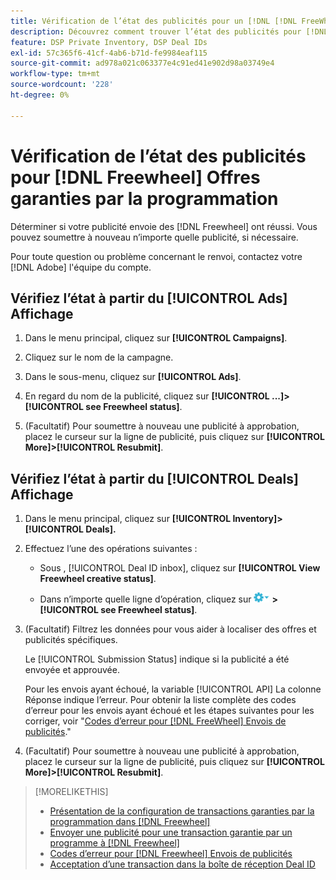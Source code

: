 ```yaml
---
title: Vérification de l’état des publicités pour un [!DNL [!DNL FreeWheel]] Accord PG
description: Découvrez comment trouver l’état des publicités pour [!DNL Freewheel] offres garanties par programmation.
feature: DSP Private Inventory, DSP Deal IDs
exl-id: 57c365f6-41cf-4ab6-b71d-fe9984eaf115
source-git-commit: ad978a021c063377e4c91ed41e902d98a03749e4
workflow-type: tm+mt
source-wordcount: '228'
ht-degree: 0%

---
```


# Vérification de l’état des publicités pour [!DNL Freewheel] Offres garanties par la programmation

Déterminer si votre publicité envoie des [!DNL Freewheel] ont réussi. Vous pouvez soumettre à nouveau n’importe quelle publicité, si nécessaire.

Pour toute question ou problème concernant le renvoi, contactez votre [!DNL Adobe] l&#39;équipe du compte.

## Vérifiez l’état à partir du [!UICONTROL Ads] Affichage

1. Dans le menu principal, cliquez sur **[!UICONTROL Campaigns]**.

1. Cliquez sur le nom de la campagne.

1. Dans le sous-menu, cliquez sur **[!UICONTROL Ads]**.

1. En regard du nom de la publicité, cliquez sur  **[!UICONTROL ...]>[!UICONTROL see Freewheel status]**.

1. (Facultatif) Pour soumettre à nouveau une publicité à approbation, placez le curseur sur la ligne de publicité, puis cliquez sur **[!UICONTROL More]>[!UICONTROL Resubmit]**.

## Vérifiez l’état à partir du [!UICONTROL Deals] Affichage

1. Dans le menu principal, cliquez sur **[!UICONTROL Inventory]> [!UICONTROL Deals].**

1. Effectuez l’une des opérations suivantes :

   * Sous , [!UICONTROL Deal ID inbox], cliquez sur **[!UICONTROL View Freewheel creative status]**.

   * Dans n’importe quelle ligne d’opération, cliquez sur ![Menu Options](/help/dsp/assets/options-menu.png) **>[!UICONTROL see Freewheel status]**.

1. (Facultatif) Filtrez les données pour vous aider à localiser des offres et publicités spécifiques.

   Le [!UICONTROL Submission Status] indique si la publicité a été envoyée et approuvée.

   Pour les envois ayant échoué, la variable [!UICONTROL API] La colonne Réponse indique l’erreur. Pour obtenir la liste complète des codes d’erreur pour les envois ayant échoué et les étapes suivantes pour les corriger, voir &quot;[Codes d’erreur pour [!DNL FreeWheel] Envois de publicités](freewheel-error-codes.md).&quot;

1. (Facultatif) Pour soumettre à nouveau une publicité à approbation, placez le curseur sur la ligne de publicité, puis cliquez sur **[!UICONTROL More]>[!UICONTROL Resubmit]**.

>[!MORELIKETHIS]
>
>* [Présentation de la configuration de transactions garanties par la programmation dans [!DNL Freewheel]](freewheel-overview.md)
>* [Envoyer une publicité pour une transaction garantie par un programme à [!DNL Freewheel]](freewheel-submit.md)
>* [Codes d’erreur pour [!DNL Freewheel] Envois de publicités](freewheel-error-codes.md)
>* [Acceptation d’une transaction dans la boîte de réception Deal ID](deal-id-inbox-accept.md)

